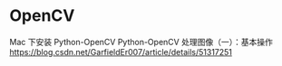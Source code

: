 # OpenCV

Mac 下安装 Python-OpenCV Python-OpenCV 处理图像（一）：基本操作
https://blog.csdn.net/GarfieldEr007/article/details/51317251
